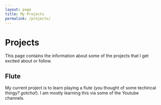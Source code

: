 ```yaml
---
layout: page
title: My Projects
permalink: /projects/
---
```


# Projects

This page contains the information about some of the projects that I get excited about or follow.

## Flute

My current project is to learn playing a flute (you thought of some techincal thingy? *gotcha!*). I am mostly learning this via some of the Youtube channels.

